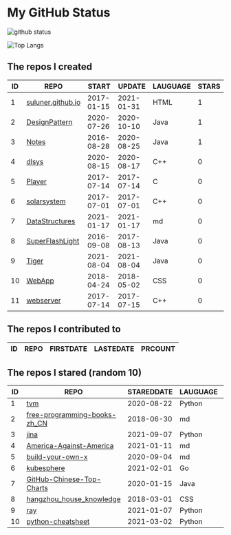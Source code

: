 # My GitHub Status

<img src="https://github-readme-stats-1.yihong0618.vercel.app/api?username=ThaddeusJiang&show_icons=true&&&hide_title=true&count_private=true" alt="github status" />

![Top Langs](https://github-readme-stats-1.yihong0618.vercel.app/api/top-langs/?username=ThaddeusJiang&layout=compact)

<!--START_SECTION:my_github-->
## The repos I created
| ID |                               REPO                                |   START    |   UPDATE   | LAUGUAGE | STARS |
|----|-------------------------------------------------------------------|------------|------------|----------|-------|
|  1 | [suluner.github.io](https://github.com/suluner/suluner.github.io) | 2017-01-15 | 2021-01-31 | HTML     |     1 |
|  2 | [DesignPattern](https://github.com/suluner/DesignPattern)         | 2020-07-26 | 2020-10-10 | Java     |     1 |
|  3 | [Notes](https://github.com/suluner/Notes)                         | 2016-08-28 | 2020-08-25 | Java     |     1 |
|  4 | [dlsys](https://github.com/suluner/dlsys)                         | 2020-08-15 | 2020-08-17 | C++      |     0 |
|  5 | [Player](https://github.com/suluner/Player)                       | 2017-07-14 | 2017-07-14 | C        |     0 |
|  6 | [solarsystem](https://github.com/suluner/solarsystem)             | 2017-07-01 | 2017-07-01 | C++      |     0 |
|  7 | [DataStructures](https://github.com/suluner/DataStructures)       | 2021-01-17 | 2021-01-17 | md       |     0 |
|  8 | [SuperFlashLight](https://github.com/suluner/SuperFlashLight)     | 2016-09-08 | 2017-08-13 | Java     |     0 |
|  9 | [Tiger](https://github.com/suluner/Tiger)                         | 2021-08-04 | 2021-08-04 | Java     |     0 |
| 10 | [WebApp](https://github.com/suluner/WebApp)                       | 2018-04-24 | 2018-05-02 | CSS      |     0 |
| 11 | [webserver](https://github.com/suluner/webserver)                 | 2017-07-14 | 2017-07-15 | C++      |     0 |

## The repos I contributed to
| ID | REPO | FIRSTDATE | LASTEDATE | PRCOUNT |
|----|------|-----------|-----------|---------|

## The repos I stared (random 10)
| ID |                                           REPO                                            | STAREDDATE | LAUGUAGE | LATESTUPDATE |
|----|-------------------------------------------------------------------------------------------|------------|----------|--------------|
|  1 | [tvm](https://github.com/tqchen/tvm)                                                      | 2020-08-22 | Python   | 2021-09-05   |
|  2 | [free-programming-books-zh_CN](https://github.com/justjavac/free-programming-books-zh_CN) | 2018-06-30 | md       | 2021-11-17   |
|  3 | [jina](https://github.com/jina-ai/jina)                                                   | 2021-09-07 | Python   | 2021-11-16   |
|  4 | [America-Against-America](https://github.com/zealotCE/America-Against-America)            | 2021-01-11 | md       | 2021-11-16   |
|  5 | [build-your-own-x](https://github.com/danistefanovic/build-your-own-x)                    | 2020-09-04 | md       | 2021-11-17   |
|  6 | [kubesphere](https://github.com/kubesphere/kubesphere)                                    | 2021-02-01 | Go       | 2021-11-16   |
|  7 | [GitHub-Chinese-Top-Charts](https://github.com/kon9chunkit/GitHub-Chinese-Top-Charts)     | 2020-01-15 | Java     | 2021-11-16   |
|  8 | [hangzhou_house_knowledge](https://github.com/houshanren/hangzhou_house_knowledge)        | 2018-03-01 | CSS      | 2021-11-16   |
|  9 | [ray](https://github.com/ray-project/ray)                                                 | 2021-01-07 | Python   | 2021-11-17   |
| 10 | [python-cheatsheet](https://github.com/gto76/python-cheatsheet)                           | 2021-03-02 | Python   | 2021-11-16   |

<!--END_SECTION:my_github-->